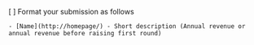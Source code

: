 [ ] Format your submission as follows

 ``- [Name](http://homepage/) - Short description (Annual revenue or annual revenue before raising first round)``
